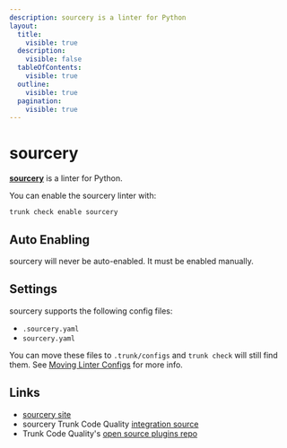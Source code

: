 ```yaml
---
description: sourcery is a linter for Python
layout:
  title:
    visible: true
  description:
    visible: false
  tableOfContents:
    visible: true
  outline:
    visible: true
  pagination:
    visible: true
---
```


# sourcery

[**sourcery**](https://sourcery.ai/) is a linter for Python.

You can enable the sourcery linter with:

```shell
trunk check enable sourcery
```

## Auto Enabling

sourcery will never be auto-enabled. It must be enabled manually.

## Settings

sourcery supports the following config files:

* `.sourcery.yaml`
* `sourcery.yaml`

You can move these files to `.trunk/configs` and `trunk check` will still find them. See [Moving Linter Configs](broken-reference) for more info.

## Links

* [sourcery site](https://sourcery.ai/)
* sourcery Trunk Code Quality [integration source](https://github.com/trunk-io/plugins/tree/main/linters/sourcery)
* Trunk Code Quality's [open source plugins repo](https://github.com/trunk-io/plugins/tree/main)
